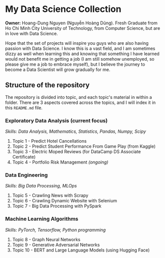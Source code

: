 # My Data Science Collection

**Owner:** Hoang-Dung Nguyen (Nguyễn Hoàng Dũng). Fresh Graduate from Ho Chi Minh City University of Technology, from Computer Science, but are in love with Data Science.

Hope that the set of projects will inspire you guys who are also having passion with Data Science. I know this is a vast field, and I am sometimes dizzy as well when learning this and knowing that something I have learned would not benefit me in getting a job (I am still somehow unemployed, so please give me a job to embrace myself), but I believe the journey to become a Data Scientist will grow gradually for me.

## Structure of the repository

The repository is divided into topic, and each topic's material in within a folder. There are 3 aspects covered across the topics, and I will index it in this `README.md` file.

### Exploratory Data Analysis (current focus)

*Skills: Data Analysis, Mathematics, Statistics, Pandas, Numpy, Scipy*

1. Topic 1 - Predict Hotel Cancellations
2. Topic 2 - Predict Student Performance From Game Play (from Kaggle)
3. Topic 3 - Electric Moped Reviews (for DataCamp DS Associate Certificate)
4. Topic 4 - Portfolio Risk Management *(ongoing)*

### Data Engineering

*Skills: Big Data Processing, MLOps*

1. Topic 5 - Crawling News with Scrapy
2. Topic 6 - Crawling Dynamic Website with Selenium
3. Topic 7 - Big Data Processing with PySpark

### Machine Learning Algorithms

*Skills: PyTorch, Tensorflow, Python programming*

1. Topic 8 - Graph Neural Networks
2. Topic 9 - Generative Adversarial Networks
3. Topic 10 - BERT and Large Language Models (using Hugging Face)
